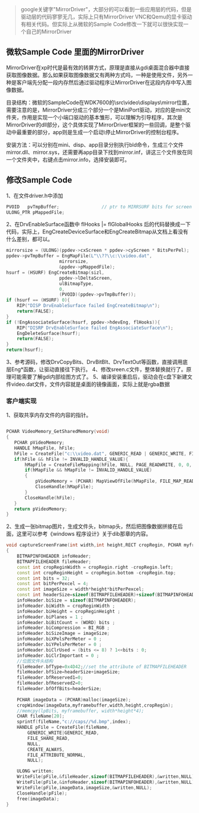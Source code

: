 > google关键字"MirrorDriver"，大部分的可以看到一些应用层的代码，但是驱动层的代码寥寥无几，实际上只有MirrorDriver VNC和Qemu的显卡驱动有相关代码。但实际上从微软的Sample Code修改一下就可以很快实现一个自己的MirrorDriver
## 微软Sample Code 里面的MirrorDriver
MirrorDriver在xp时代是最有效的转屏方式，原理是直接从gdi桌面混合器中直接获取图像数据。那么如果获取图像数据又有两种方式吗，一种是使用文件，另外一种是客户端先分配一段内存然后通过驱动程序让MirrorDriver在这段内存中写入图像数据。

目录结构：微软的SampleCode在WDK7600的\src\video\displays\mirror位置，需要注意的是，MirrorDriver分成三个部分一个是MiniPort驱动，对应的是mini文件夹，作用是实现一个小端口驱动的基本雏形，可以理解为引导程序，其次是MirrorDriver的dll部分，这个具体实现了MirrorDriver框架的一些回调，是整个驱动中最重要的部分，app则是生成一个启动\停止MirrorDriver的控制台程序。

安装方法：可以分别在mini、disp、app目录分别执行bld命令，生成三个文件mirror.dll、mirror.sys，还需要再app目录下找到mirror.inf，讲这三个文件放在同一个文件夹中，右键点击mirror.info，选择安装即可。
## 修改Sample Code
1、在文件driver.h中添加
```cpp
PVOID   pvTmpBuffer;                // ptr to MIRRSURF bits for screen surface
ULONG_PTR pMappedFile;
```
2、在DrvEnableSurface函数中 flHooks |= flGlobalHooks 后的代码替换成一下代码，实际上，EngCreateDeviceSurface和EngCreateBitmap从文档上看没有什么差别，都可以。
```cpp
mirrorsize = (ULONG)(ppdev->cxScreen * ppdev->cyScreen * BitsPerPel);
ppdev->pvTmpBuffer = EngMapFile(L"\\??\\c:\\video.dat", 
                    mirrorsize,
                    &ppdev->pMappedFile);
hsurf = (HSURF) EngCreateBitmap(sizl,
					ppdev->lDeltaScreen,
			  		ulBitmapType,
					0,
					(PVOID)(ppdev->pvTmpBuffer));
if (hsurf == (HSURF) 0){
    RIP("DISP DrvEnableSurface failed EngCreateBitmap\n");
    return(FALSE);
}
if (!EngAssociateSurface(hsurf, ppdev->hdevEng, flHooks)){
    RIP("DISRP DrvEnableSurface failed EngAssociateSurface\n");
    EngDeleteSurface(hsurf);
    return(FALSE);
}
return(hsurf);
```
3、参考源码，修改DrvCopyBits、DrvBitBlt、DrvTextOut等函数，直接调用底层Eng*函数，让驱动直接往下执行。
4、修改sreen.c文件，整体替换就行了。原理可能需要了解gdi内部绘图方式了。
5、编译安装重启后，驱动会在c盘下新建文件video.dat文件，文件内容就是桌面的镜像画面，实际上就是rgba数据

### 客户端实现
1、获取共享内存文件的内容的指针。

```cpp

PCHAR VideoMemory_GetSharedMemory(void)
{
   PCHAR pVideoMemory;
   HANDLE hMapFile, hFile; 
   hFile = CreateFile("c:\\video.dat", GENERIC_READ | GENERIC_WRITE, FILE_SHARE_READ | FILE_SHARE_WRITE, NULL, OPEN_EXISTING, 0, NULL);
   if(hFile && hFile != INVALID_HANDLE_VALUE){
       hMapFile = CreateFileMapping(hFile, NULL, PAGE_READWRITE, 0, 0, NULL);
       if(hMapFile && hMapFile != INVALID_HANDLE_VALUE)
       {
           pVideoMemory = (PCHAR) MapViewOfFile(hMapFile, FILE_MAP_READ, 0, 0, 0);
           CloseHandle(hMapFile);
       }
       CloseHandle(hFile);
   }
   return pVideoMemory;
}
```
2、生成一张bitmap图片，生成文件头，bitmap头，然后把图像数据拼接在后面，这里可以参考《windows 程序设计》关于dib那章的内容。
```cpp
void captureScreenFrame(int width,int height,RECT cropRegin, PCHAR myframebuffer,int index)
{
	BITMAPINFOHEADER infoHeader;
	BITMAPFILEHEADER fileHeader;
	const int cropReginWidth = cropRegin.right -cropRegin.left;
	const int cropReginHeight = cropRegin.bottom -cropRegin.top;
	const int bits = 32;
	const int bitPerPexcel = 4;
	const int imageSize = width*height*bitPerPexcel;
	const int headerSize=sizeof(BITMAPFILEHEADER)+sizeof(BITMAPINFOHEADER);
	infoHeader.biSize = sizeof(BITMAPINFOHEADER);
	infoHeader.biWidth = cropReginWidth ;
	infoHeader.biHeight = cropReginHeight ;
	infoHeader.biPlanes = 1 ;
	infoHeader.biBitCount = (WORD) bits ;
	infoHeader.biCompression = BI_RGB ;
	infoHeader.biSizeImage = imageSize;
	infoHeader.biXPelsPerMeter = 0 ;
	infoHeader.biYPelsPerMeter = 0 ;
	infoHeader.biClrUsed = (bits <= 8) ? 1<<bits : 0;
	infoHeader.biClrImportant = 0 ;
	//位图文件头结构
	fileHeader.bfType=0x4D42;//set the attribute of BITMAPFILEHEADER
    fileHeader.bfSize=headerSize+imageSize;
    fileHeader.bfReserved1=0;
    fileHeader.bfReserved2=0;
    fileHeader.bfOffBits=headerSize;
	
	PCHAR imageData = (PCHAR)malloc(imageSize);
	cropWindow(imageData,myframebuffer,width,height,cropRegin);
	//memcpy(lpBits, myframebuffer, width*height*4);
	CHAR fileName[20];
	sprintf(fileName,"c://caps//%d.bmp",index);
	HANDLE pFile = CreateFile(fileName,
		GENERIC_WRITE|GENERIC_READ,          
        FILE_SHARE_READ,
        NULL,               
        CREATE_ALWAYS, 
        FILE_ATTRIBUTE_NORMAL, 
        NULL);

	ULONG written;
	WriteFile(pFile,&fileHeader,sizeof(BITMAPFILEHEADER),&written,NULL);
	WriteFile(pFile,&infoHeader,sizeof(BITMAPINFOHEADER),&written,NULL);
	WriteFile(pFile,imageData,imageSize,&written,NULL);
	CloseHandle(pFile);
	free(imageData);
}
```
